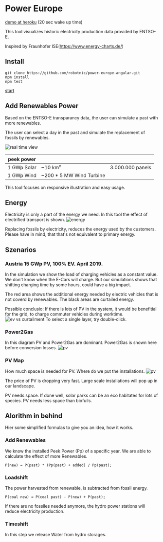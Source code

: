 # Power Europe

[demo at heroku](https://power-europe.herokuapp.com/) (20 sec wake up time)

This tool visualizes historic electricity production data provided by ENTSO-E.

Inspired by Fraunhofer ISE(https://www.energy-charts.de/)

## Install
```
git clone https://github.com/robotnic/power-europe-angular.git
npm install
npm test
```
[start](http://localhost:4200)

## Add Renewables Power
Based on the ENTSO-E transparancy data, the user can simulate a past with more renewables.

The user can select a day in the past and simulate the replacement of fossils by renewables. 

![real time view](https://raw.githubusercontent.com/robotnic/power-europe-angular/master/src/assets/addenergy.gif)


| peek power | | |
| ------------ | ---------- | -------- |
| 1 GWp Solar | ~10 km² | 3.000.000 panels |
| 1 GWp Wind | ~200 * 5 MW Wind Turbine | |

This tool focuses on responsive illustration and easy usage.


## Energy
Electricity is only a part of the energy we need. In this tool the effect of electrified transport is shown.
![energy](https://github.com/robotnic/power-europe-angular/blob/master/src/assets/energy-transport.gif)

Replacing fossils by electricity, reduces the energy used by the customers. Please have in mind, that that's not equivalent to primary energy.


## Szenarios
### Austria 15 GWp PV, 100% EV. April 2019.
In the simulation we show the load of charging vehicles as a constant value.
We don't know when the E-Cars will charge.
But our simulations shows that shifting charging time by some hours, could have a big impact.

The red area shows the additional energy needed by electric vehicles that is not coverd by renewables. The black areas are curtailed energy.

Possible conclusio:
If there is lots of PV in the system, it would be benefitial for the grid, to charge commuter vehicles during worktime.
![ev vs curtailment](https://raw.githubusercontent.com/robotnic/power-europe-angular/master/src/assets/curtailment-transport.png)
To select a single layer, try double-click.


### Power2Gas
In this diagram PV and Power2Gas are dominant. Power2Gas is shown here before conversion losses. 
![pv](https://github.com/robotnic/power-europe-angular/blob/master/src/assets/pvh2.png)



### PV Map
How much space is needed for PV. Where do we put the installations.
![pv](https://github.com/robotnic/power-europe-angular/blob/master/src/assets/pvmap.png)

The price of PV is dropping very fast. Large scale installations will pop up in our landscape.

PV needs space. If done well, solar parks can be an eco habitates for lots of species.
PV needs less space than biofuils.

## Alorithm in behind

Hier some simplified formulas to give you an idea, how it works.

### Add Renewables

We know the installed Peek Power (Pp) of a specific year.
We are able to calculate the effect of more Renewables.
```
P(new) = P(past) * (Pp(past) + added) / Pp(past); 
```


### Loadshift

The power harvested from renewable, is subtracted from fossil energy. 

```
P(coal new) = P(coal past) - P(new) + P(past);
```
If there are no fossiles needed anymore, the hydro power stations will reduce electricity production.


### Timeshift

In this step we release Water from hydro storages.


